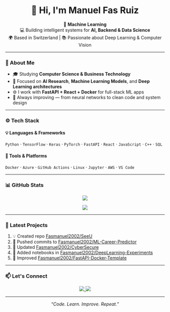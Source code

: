 <h1 align="center">👋 Hi, I'm Manuel Fas Ruiz</h1>

<p align="center">
  🚀 <strong>Machine Learning</strong>
  <br>
  💻 Building intelligent systems for <strong>AI, Backend & Data Science</strong>  
  <br>
  🌍 Based in Switzerland | 📚 Passionate about Deep Learning & Computer Vision
</p>

---

### 🧠 About Me  
- 🎓 Studying **Computer Science & Business Technology**  
- 🤖 Focused on **AI Research**, **Machine Learning Models**, and **Deep Learning architectures**   
- ⚙️ I work with **FastAPI + React + Docker** for full-stack ML apps  
- 🧩 Always improving — from neural networks to clean code and system design  

---

### ⚙️ Tech Stack  
#### 💡 Languages & Frameworks  
`Python` · `TensorFlow` · `Keras` · `PyTorch` · `FastAPI` · `React` · `JavaScript` · `C++` · `SQL`

#### 🧰 Tools & Platforms  
`Docker` · `Azure` · `GitHub Actions` · `Linux` · `Jupyter` · `AWS` · `VS Code`

---

### 📊 GitHub Stats  
<p align="center">
  <img src="https://github-readme-stats.vercel.app/api?username=Fasmanuel2002&show_icons=true&icon_color=FFFF00&text_color=E0FFFF&title_color=ADFF2F&bg_color=DEG,1C1C1C,9400D3&include_all_commits=true&count_private=true" />
</p>  

<p align="center">
  <img src="https://github-readme-stats.vercel.app/api/top-langs/?username=Fasmanuel2002&custom_title=Languages&layout=pie&langs_count=6&text_color=E0FFFF&title_color=E0FFFF&bg_color=DEG,1C1C1C,9400D3" />
</p>

---

### 🧩 Latest Projects  
<!-- This section updates automatically using GitHub Actions -->
<!-- To enable it, install the “GitHub Activity Readme” Action -->
<!-- https://github.com/marketplace/actions/github-activity-readme -->

<!--START_SECTION:activity-->
1. 💡 Created repo [Fasmanuel2002/SeeU](https://github.com/Fasmanuel2002/SeeU)
2. 🧠 Pushed commits to [Fasmanuel2002/ML-Career-Predictor](https://github.com/Fasmanuel2002/ML-Career-Predictor)
3. 🔐 Updated [Fasmanuel2002/CyberSecure](https://github.com/Fasmanuel2002/CyberSecure)
4. 🧮 Added notebooks in [Fasmanuel2002/DeepLearning-Experiments](https://github.com/Fasmanuel2002/DeepLearning-Experiments)
5. 🧰 Improved [Fasmanuel2002/FastAPI-Docker-Template](https://github.com/Fasmanuel2002/FastAPI-Docker-Template)
<!--END_SECTION:activity-->

---

### 📫 Let's Connect  
<p align="center">
  <a href="https://www.linkedin.com/in/manuel-fas-ruiz" target="_blank">
    <img src="https://img.shields.io/badge/LinkedIn-1C1C1C?style=for-the-badge&logo=linkedin&logoColor=ADFF2F" />
  </a>
  <a href="mailto:manuelfasruiz@gmail.com">
    <img src="https://img.shields.io/badge/Email-1C1C1C?style=for-the-badge&logo=gmail&logoColor=ADFF2F" />
  </a>
</p>

---

<p align="center"><em>“Code. Learn. Improve. Repeat.”</em></p>
